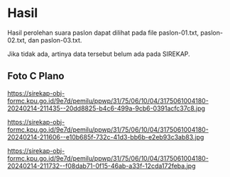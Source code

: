 # Hasil

Hasil perolehan suara paslon dapat dilihat pada file paslon-01.txt, paslon-02.txt, dan paslon-03.txt.

Jika tidak ada, artinya data tersebut belum ada pada SIREKAP.

## Foto C Plano

https://sirekap-obj-formc.kpu.go.id/9e7d/pemilu/ppwp/31/75/06/10/04/3175061004180-20240214-211435--20dd8825-b4c6-499a-9cb6-0391acfc37c8.jpg

https://sirekap-obj-formc.kpu.go.id/9e7d/pemilu/ppwp/31/75/06/10/04/3175061004180-20240214-211606--e10b685f-732c-41d3-bb6b-e2eb93c3ab83.jpg

https://sirekap-obj-formc.kpu.go.id/9e7d/pemilu/ppwp/31/75/06/10/04/3175061004180-20240214-211732--f08dab71-0f15-46ab-a33f-12cda172feba.jpg

